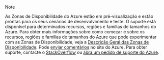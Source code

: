 > [!NOTE]
> As Zonas de Disponibilidade do Azure estão em pré-visualização e estão prontas para os seus cenários de desenvolvimento e teste. O suporte está disponível para determinados recursos, regiões e famílias de tamanhos do Azure. Para obter mais informações sobre como começar e sobre os recursos, regiões e famílias de tamanhos do Azure que pode experimentar com as Zonas de Disponibilidade, veja a [Descrição Geral das Zonas de Disponibilidade](../articles/availability-zones/az-overview.md). Pode [enviar comentários](https://feedback.azure.com/forums/905206-global-infrastructure/category/319507-availability-zones) no site do Azure. Para obter suporte, contacte o [StackOverflow]( https://stackoverflow.com/questions/tagged/azure-availability-zones) ou [abra um pedido de suporte do Azure](../articles/azure-supportability/how-to-create-azure-support-request.md).
>
